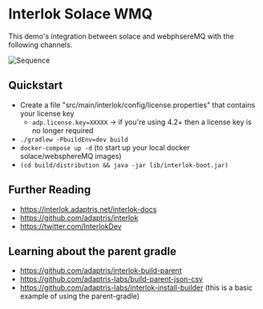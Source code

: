 # Interlok Solace WMQ

This demo's integration between solace and webphsereMQ with the following channels.

![Sequence](http://www.plantuml.com/plantuml/proxy?cache=no&src=https://raw.githubusercontent.com/quotidian-ennui/interlok-solace-wmq/main/docs/sequence-diagram.puml)

## Quickstart

- Create a file "src/main/interlok/config/license.properties" that contains your license key
   - `adp.license.key=XXXXX` -> if you're using 4.2+ then a license key is no longer required
- `./gradlew -PbuildEnv=dev build`
- `docker-compose up -d` (to start up your local docker solace/websphereMQ images)
- `(cd build/distribution && java -jar lib/interlok-boot.jar)`

## Further Reading

- https://interlok.adaptris.net/interlok-docs
- https://github.com/adaptris/interlok
- https://twitter.com/InterlokDev

## Learning about the parent gradle

- https://github.com/adaptris/interlok-build-parent
- https://github.com/adaptris-labs/build-parent-json-csv
- https://github.com/adaptris-labs/interlok-install-builder (this is a basic example of using the parent-gradle)
